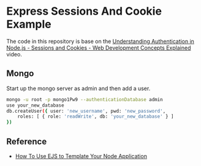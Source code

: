 # Express Sessions And Cookie Example

The code in this repository is base on the
[Understanding Authentication in Node.js - Sessions and Cookies - Web Development Concepts Explained](https://youtu.be/TDe7DRYK8vU)
video.

## Mongo

Start up the mongo server as admin and then add a user.

```bash
mongo -u root -p mongo1Pw9 --authenticationDatabase admin
use your_new_database
db.createUser({ user: 'new_username', pwd: 'new_password',
    roles: [ { role: 'readWrite', db: 'your_new_database' } ]
})
```

## Reference

- [How To Use EJS to Template Your Node Application](https://www.digitalocean.com/community/tutorials/how-to-use-ejs-to-template-your-node-application)
